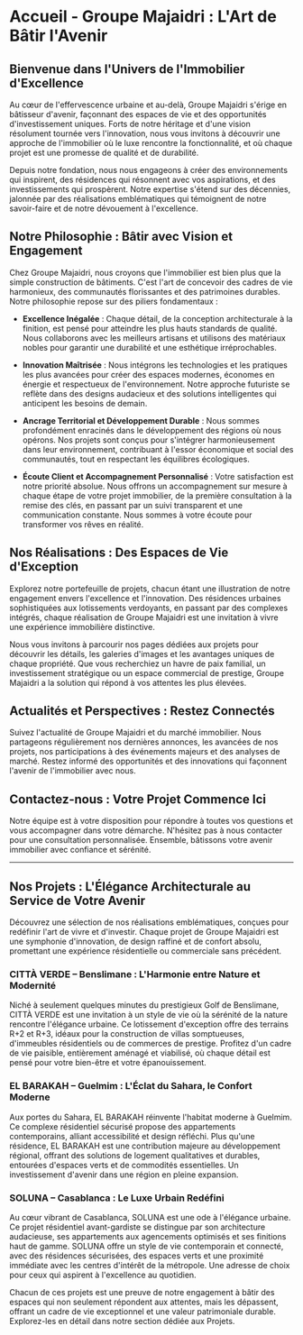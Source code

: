 # Accueil - Groupe Majaidri : L'Art de Bâtir l'Avenir

## Bienvenue dans l'Univers de l'Immobilier d'Excellence

Au cœur de l'effervescence urbaine et au-delà, Groupe Majaidri s'érige en bâtisseur d'avenir, façonnant des espaces de vie et des opportunités d'investissement uniques. Forts de notre héritage et d'une vision résolument tournée vers l'innovation, nous vous invitons à découvrir une approche de l'immobilier où le luxe rencontre la fonctionnalité, et où chaque projet est une promesse de qualité et de durabilité.

Depuis notre fondation, nous nous engageons à créer des environnements qui inspirent, des résidences qui résonnent avec vos aspirations, et des investissements qui prospèrent. Notre expertise s'étend sur des décennies, jalonnée par des réalisations emblématiques qui témoignent de notre savoir-faire et de notre dévouement à l'excellence.

## Notre Philosophie : Bâtir avec Vision et Engagement

Chez Groupe Majaidri, nous croyons que l'immobilier est bien plus que la simple construction de bâtiments. C'est l'art de concevoir des cadres de vie harmonieux, des communautés florissantes et des patrimoines durables. Notre philosophie repose sur des piliers fondamentaux :

- **Excellence Inégalée** : Chaque détail, de la conception architecturale à la finition, est pensé pour atteindre les plus hauts standards de qualité. Nous collaborons avec les meilleurs artisans et utilisons des matériaux nobles pour garantir une durabilité et une esthétique irréprochables.

- **Innovation Maîtrisée** : Nous intégrons les technologies et les pratiques les plus avancées pour créer des espaces modernes, économes en énergie et respectueux de l'environnement. Notre approche futuriste se reflète dans des designs audacieux et des solutions intelligentes qui anticipent les besoins de demain.

- **Ancrage Territorial et Développement Durable** : Nous sommes profondément enracinés dans le développement des régions où nous opérons. Nos projets sont conçus pour s'intégrer harmonieusement dans leur environnement, contribuant à l'essor économique et social des communautés, tout en respectant les équilibres écologiques.

- **Écoute Client et Accompagnement Personnalisé** : Votre satisfaction est notre priorité absolue. Nous offrons un accompagnement sur mesure à chaque étape de votre projet immobilier, de la première consultation à la remise des clés, en passant par un suivi transparent et une communication constante. Nous sommes à votre écoute pour transformer vos rêves en réalité.

## Nos Réalisations : Des Espaces de Vie d'Exception

Explorez notre portefeuille de projets, chacun étant une illustration de notre engagement envers l'excellence et l'innovation. Des résidences urbaines sophistiquées aux lotissements verdoyants, en passant par des complexes intégrés, chaque réalisation de Groupe Majaidri est une invitation à vivre une expérience immobilière distinctive.

Nous vous invitons à parcourir nos pages dédiées aux projets pour découvrir les détails, les galeries d'images et les avantages uniques de chaque propriété. Que vous recherchiez un havre de paix familial, un investissement stratégique ou un espace commercial de prestige, Groupe Majaidri a la solution qui répond à vos attentes les plus élevées.

## Actualités et Perspectives : Restez Connectés

Suivez l'actualité de Groupe Majaidri et du marché immobilier. Nous partageons régulièrement nos dernières annonces, les avancées de nos projets, nos participations à des événements majeurs et des analyses de marché. Restez informé des opportunités et des innovations qui façonnent l'avenir de l'immobilier avec nous.

## Contactez-nous : Votre Projet Commence Ici

Notre équipe est à votre disposition pour répondre à toutes vos questions et vous accompagner dans votre démarche. N'hésitez pas à nous contacter pour une consultation personnalisée. Ensemble, bâtissons votre avenir immobilier avec confiance et sérénité.

---



## Nos Projets : L'Élégance Architecturale au Service de Votre Avenir

Découvrez une sélection de nos réalisations emblématiques, conçues pour redéfinir l'art de vivre et d'investir. Chaque projet de Groupe Majaidri est une symphonie d'innovation, de design raffiné et de confort absolu, promettant une expérience résidentielle ou commerciale sans précédent.

### CITTÀ VERDE – Benslimane : L'Harmonie entre Nature et Modernité

Niché à seulement quelques minutes du prestigieux Golf de Benslimane, CITTÀ VERDE est une invitation à un style de vie où la sérénité de la nature rencontre l'élégance urbaine. Ce lotissement d'exception offre des terrains R+2 et R+3, idéaux pour la construction de villas somptueuses, d'immeubles résidentiels ou de commerces de prestige. Profitez d'un cadre de vie paisible, entièrement aménagé et viabilisé, où chaque détail est pensé pour votre bien-être et votre épanouissement.

### EL BARAKAH – Guelmim : L'Éclat du Sahara, le Confort Moderne

Aux portes du Sahara, EL BARAKAH réinvente l'habitat moderne à Guelmim. Ce complexe résidentiel sécurisé propose des appartements contemporains, alliant accessibilité et design réfléchi. Plus qu'une résidence, EL BARAKAH est une contribution majeure au développement régional, offrant des solutions de logement qualitatives et durables, entourées d'espaces verts et de commodités essentielles. Un investissement d'avenir dans une région en pleine expansion.

### SOLUNA – Casablanca : Le Luxe Urbain Redéfini

Au cœur vibrant de Casablanca, SOLUNA est une ode à l'élégance urbaine. Ce projet résidentiel avant-gardiste se distingue par son architecture audacieuse, ses appartements aux agencements optimisés et ses finitions haut de gamme. SOLUNA offre un style de vie contemporain et connecté, avec des résidences sécurisées, des espaces verts et une proximité immédiate avec les centres d'intérêt de la métropole. Une adresse de choix pour ceux qui aspirent à l'excellence au quotidien.

Chacun de ces projets est une preuve de notre engagement à bâtir des espaces qui non seulement répondent aux attentes, mais les dépassent, offrant un cadre de vie exceptionnel et une valeur patrimoniale durable. Explorez-les en détail dans notre section dédiée aux Projets.

